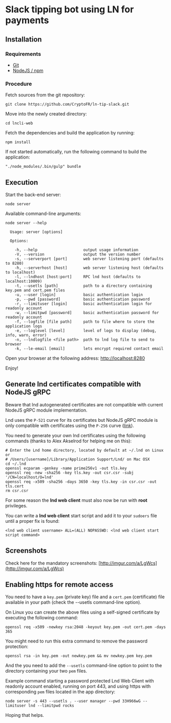 # Slack tipping bot using LN for payments

## Installation


### Requirements

* [Git](https://git-scm.com/)
* [NodeJS / npm](https://nodejs.org)

### Procedure

Fetch sources from the git repository:

```
git clone https://github.com/CryptoFR/ln-tip-slack.git
```
Move into the newly created directory:

```
cd lncli-web
```

Fetch the dependencies and build the application by running:

```
npm install
```

If not started automatically, run the following command to build the application:

```
"./node_modules/.bin/gulp" bundle
```

## Execution

Start the back-end server:

```
node server
```

Available command-line arguments:

```
node server --help

  Usage: server [options]

  Options:

    -h, --help                    output usage information
    -V, --version                 output the version number
    -s, --serverport [port]       web server listening port (defaults to 8280)
    -h, --serverhost [host]       web server listening host (defaults to localhost)
    -l, --lndhost [host:port]     RPC lnd host (defaults to localhost:10009)
    -t, --usetls [path]           path to a directory containing key.pem and cert.pem files
    -u, --user [login]            basic authentication login
    -p, --pwd [password]          basic authentication password
    -r, --limituser [login]       basic authentication login for readonly account
    -w, --limitpwd [password]     basic authentication password for readonly account
    -f, --logfile [file path]     path to file where to store the application logs
    -e, --loglevel [level]        level of logs to display (debug, info, warn, error)
    -n, --lndlogfile <file path>  path to lnd log file to send to browser
    -k, --le-email [email]        lets encrypt required contact email

```

Open your browser at the following address: [http://localhost:8280](http://localhost:8280)

Enjoy!

## Generate lnd certificates compatible with NodeJS gRPC

Beware that lnd autogenerated certificates are not compatible with current NodeJS gRPC module implementation.

Lnd uses the `P-521` curve for its certificates but NodeJS gRPC module is only compatible with certificates using the `P-256` curve ([link](https://github.com/grpc/grpc/issues/6722#issuecomment-320348094)).

You need to generate your own lnd certificates using the following commands (thanks to Alex Akselrod for helping me on this):

```
# Enter the Lnd home directory, located by default at ~/.lnd on Linux or 
# /Users/[username]/Library/Application Support/Lnd/ on Mac OSX
cd ~/.lnd
openssl ecparam -genkey -name prime256v1 -out tls.key
openssl req -new -sha256 -key tls.key -out csr.csr -subj '/CN=localhost/O=lnd'
openssl req -x509 -sha256 -days 3650 -key tls.key -in csr.csr -out tls.cert
rm csr.csr
```

For some reason the **lnd web client** must also now be run with **root** privileges.

You can write a **lnd web client** start script and add it to your `sudoers` file until a proper fix is found:

```
<lnd web client username> ALL=(ALL) NOPASSWD: <lnd web client start script command>
```

## Screenshots

Check here for the mandatory screenshots: [http://imgur.com/a/LgWcs](http://imgur.com/a/LgWcs)

## Enabling https for remote access

You need to have a `key.pem` (private key) file and a `cert.pem` (certificate) file available in your path (check the --usetls command-line option).

On Linux you can create the above files using a self-signed certificate by executing the following command:

```
openssl req -x509 -newkey rsa:2048 -keyout key.pem -out cert.pem -days 365
```

You might need to run this extra command to remove the password protection:

```
openssl rsa -in key.pem -out newkey.pem && mv newkey.pem key.pem
```

And the you need to add the `--usetls` command-line option to point to the directory containing your two `pem` files.

Example command starting a password protected Lnd Web Client with readonly account enabled, running on port 443, and using https with corresponding `pem` files located in the app directory:

```
node server -s 443 --usetls . --user manager --pwd 33H966wG --limituser lnd --limitpwd rocks
```

Hoping that helps.
